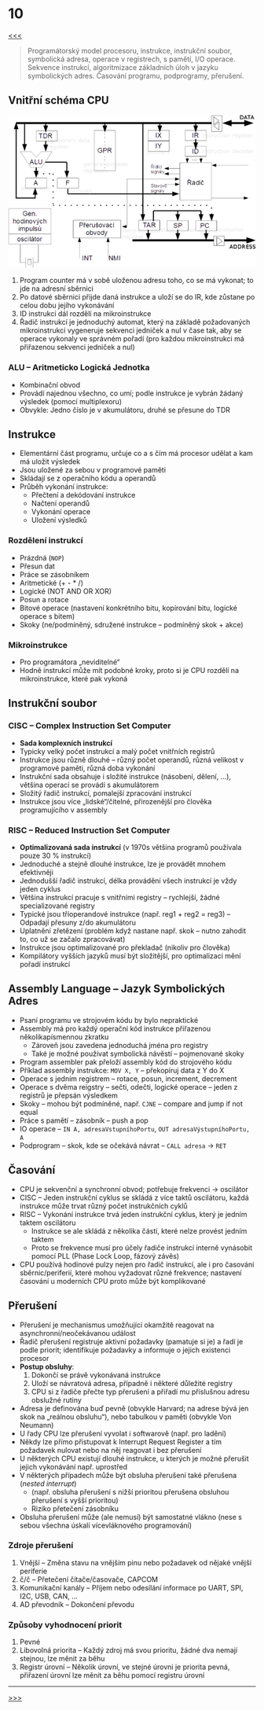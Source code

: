 # 10

[<<<](./09.MD)
> Programátorský model procesoru, instrukce, instrukční soubor, symbolická adresa, operace v registrech, s pamětí, I/O operace. Sekvence instrukcí, algoritmizace základních úloh v jazyku symbolických adres. Časování programu, podprogramy, přerušení.

## Vnitřní schéma CPU

![Vnitřní schéma CPU](./MG/10_01.png)

1. Program counter má v sobě uloženou adresu toho, co se má vykonat; to jde na adresní sběrnici
2. Po datové sběrnici přijde daná instrukce a uloží se do IR, kde zůstane po celou dobu jejího vykonávání
3. ID instrukci dál rozdělí na mikroinstrukce
4. Řadič instrukcí je jednoduchý automat, který na základě požadovaných mikroinstrukcí vygeneruje sekvenci jedniček a nul v čase tak, aby se operace vykonaly ve správném pořadí (pro každou mikroinstrukci má přiřazenou sekvenci jedniček a nul)

### ALU – Aritmeticko Logická Jednotka

* Kombinační obvod
* Provádí najednou všechno, co umí; podle instrukce je vybrán žádaný výsledek (pomocí multiplexoru)
* Obvykle: Jedno číslo je v akumulátoru, druhé se přesune do TDR

## Instrukce

* Elementární část programu, určuje co a s čím má procesor udělat a kam má uložit výsledek
* Jsou uložené za sebou v programové paměti
* Skládají se z operačního kódu a operandů
* Průběh vykonání instrukce:
  * Přečtení a dekódování instrukce
  * Načtení operandů
  * Vykonání operace
  * Uložení výsledků

### Rozdělení instrukcí

* Prázdná (`NOP`)
* Přesun dat
* Práce se zásobníkem
* Aritmetické (+ - * /)
* Logické (NOT AND OR XOR)
* Posun a rotace
* Bitové operace (nastavení konkrétního bitu, kopírování bitu, logické operace s bitem)
* Skoky (ne/podmíněný, sdružené instrukce – podmíněný skok + akce)

### Mikroinstrukce

* Pro programátora „neviditelné“
* Hodně instrukcí může mít podobné kroky, proto si je CPU rozdělí na mikroinstrukce, které pak vykoná

## Instrukční soubor

### CISC – Complex Instruction Set Computer

* __Sada komplexních instrukcí__
* Typicky velký počet instrukcí a malý počet vnitřních registrů
* Instrukce jsou různě dlouhé – různý počet operandů, různá velikost v programové paměti, různá doba vykonání
* Instrukční sada obsahuje i složité instrukce (násobení, dělení, ...), většina operací se provádí s&nbsp;akumulátorem
* Složitý řadič instrukcí, pomalejší zpracování instrukcí
* Instrukce jsou více „lidské“/čitelné, přirozenější pro člověka programujícího v assembly

### RISC – Reduced Instruction Set Computer

* __Optimalizovaná sada instrukcí__ (v 1970s většina programů používala pouze 30 % instrukcí)
* Jednoduché a stejně dlouhé instrukce, lze je provádět mnohem efektivněji
* Jednodušší řadič instrukcí, délka provádění všech instrukcí je vždy jeden cyklus
* Většina instrukcí pracuje s vnitřními registry – rychlejší, žádné specializované registry
* Typické jsou tříoperandové instrukce (např. reg1 + reg2 = reg3) – Odpadají přesuny z/do akumulátoru
* Uplatnění zřetězení (problém když nastane např. skok – nutno zahodit to, co už se začalo zpracovávat)
* Instrukce jsou optimalizované pro překladač (nikoliv pro člověka)
* Kompilátory vyšších jazyků musí být složitější, pro optimalizaci mění pořadí instrukcí

## Assembly Language – Jazyk Symbolických Adres

* Psaní programu ve strojovém kódu by bylo nepraktické
* Assembly má pro každý operační kód instrukce přiřazenou několikapísmennou zkratku
  * Zároveň jsou zavedena jednoduchá jména pro registry
  * Také je možné používat symbolická návěstí – pojmenované skoky
* Program assembler pak přeloží assembly kód do strojového kódu
* Příklad assembly instrukce: `MOV X, Y` – překopíruj data z Y do X
* Operace s jedním registrem – rotace, posun, increment, decrement
* Operace s dvěma reigstry – sečti, odečti, logické operace – jeden z registrů je přepsán výsledkem
* Skoky – mohou být podmíněné, např. `CJNE` – compare and jump if not equal
* Práce s pamětí – zásobník – push a pop
* IO operace – `IN A, adresaVstupníhoPortu`, `OUT adresaVýstupníhoPortu, A`
* Podprogram – skok, kde se očekává návrat – `CALL adresa` → `RET`

## Časování

* CPU je sekvenční a synchronní obvod; potřebuje frekvenci → oscilátor
* CISC – Jeden instrukční cyklus se skládá z více taktů oscilátoru, každá instrukce může trvat různý počet instrukčních cyklů
* RISC – Vykonání instrukce trvá jeden instrukční cyklus, který je jedním taktem oscilátoru
  * Instrukce se ale skládá z několika částí, které nelze provést jedním taktem
  * Proto se frekvence musí pro účely řadiče instrukcí interně vynásobit pomocí PLL (Phase Lock Loop, fázový závěs)
* CPU používá hodinové pulzy nejen pro řadič instrukcí, ale i pro časování sběrnic/periferií, které mohou vyžadovat různé frekvence; nastavení časování u moderních CPU proto může být komplikované

## Přerušení

* Přerušení je mechanismus umožňující okamžitě reagovat na asynchronní/neočekávanou událost
* Řadič přerušení registruje aktivní požadavky (pamatuje si je) a řadí je podle priorit; identifikuje požadavky a informuje o jejich existenci procesor
* __Postup obsluhy__:
  1. Dokončí se právě vykonávaná instrukce
  2. Uloží se návratová adresa, případně i některé důležité registry
  3. CPU si z řadiče přečte typ přerušení a přiřadí mu příslušnou adresu obslužné rutiny
* Adresa je definována buď pevně (obvykle Harvard; na adrese bývá jen skok na „reálnou obsluhu“), nebo tabulkou v paměti (obvykle Von Neumann)
* U řady CPU lze přerušení vyvolat i softwarově (např. pro ladění)
* Někdy lze přímo přistupovat k Interrupt Request Register a tím požadavek nulovat nebo na něj reagovat i bez přerušení
* U některých CPU existují dlouhé instrukce, u kterých je možné přerušit jejich vykonávání např. uprostřed
* V některých případech může být obsluha přerušení také přerušena (_nested interrupt_)
  * (např. obsluha přerušení s nižší prioritou přerušena obsluhou přerušení s vyšší prioritou)
  * Riziko přetečení zásobníku
* Obsluha přerušení může (ale nemusí) být samostatné vlákno (nese s sebou všechna úskalí vícevláknového programování)

### Zdroje přerušení

1. Vnější – Změna stavu na vnějším pinu nebo požadavek od nějaké vnější periferie
2. č/č – Přetečení čítače/časovače, CAPCOM
3. Komunikační kanály – Příjem nebo odesílání informace po UART, SPI, I2C, USB, CAN, ...
4. AD převodník – Dokončení převodu

### Způsoby vyhodnocení priorit

1. Pevné
2. Libovolná priorita – Každý zdroj má svou prioritu, žádné dva nemají stejnou, lze měnit za běhu
3. Registr úrovní – Několik úrovní, ve stejné úrovni je priorita pevná, přiřazení úrovní lze měnit za běhu pomocí registru úrovní

---
[>>>](./11.MD)
